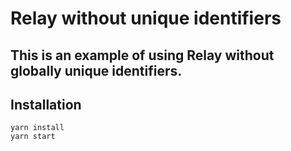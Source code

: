 # Relay without unique identifiers

## This is an example of using Relay without globally unique identifiers.

## Installation

```
yarn install
yarn start
```
